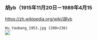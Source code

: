 ### 胡yb（1915年11月20日－1989年4月15
https://zh.wikipedia.org/wiki/胡yb

`Hu_Yaobang_1953.jpg (200×236)`<br>
![](https://upload.wikimedia.org/wikipedia/commons/d/d2/Hu_Yaobang_1953.jpg)
